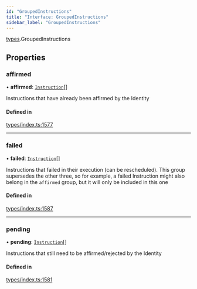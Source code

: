 ```yaml
---
id: "GroupedInstructions"
title: "Interface: GroupedInstructions"
sidebar_label: "GroupedInstructions"
---
```


[types](../../../modules/Types/Types.md).GroupedInstructions

## Properties

### affirmed

• **affirmed**: [`Instruction`](../../../classes/API/Entities/Instruction/Instruction.md)[]

Instructions that have already been affirmed by the Identity

#### Defined in

[types/index.ts:1577](https://github.com/PolymeshAssociation/polymesh-sdk/blob/372a67e5d/src/types/index.ts#L1577)

___

### failed

• **failed**: [`Instruction`](../../../classes/API/Entities/Instruction/Instruction.md)[]

Instructions that failed in their execution (can be rescheduled).
  This group supersedes the other three, so for example, a failed Instruction
  might also belong in the `affirmed` group, but it will only be included in this one

#### Defined in

[types/index.ts:1587](https://github.com/PolymeshAssociation/polymesh-sdk/blob/372a67e5d/src/types/index.ts#L1587)

___

### pending

• **pending**: [`Instruction`](../../../classes/API/Entities/Instruction/Instruction.md)[]

Instructions that still need to be affirmed/rejected by the Identity

#### Defined in

[types/index.ts:1581](https://github.com/PolymeshAssociation/polymesh-sdk/blob/372a67e5d/src/types/index.ts#L1581)
